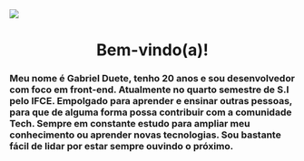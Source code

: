 <img src = 'banner.png'>

<div style = 'text-align: center;'>
<h1 style = "align: center" > Bem-vindo(a)!</h1>
</div>

<h3>
    Meu nome é Gabriel Duete, tenho 20 anos e sou desenvolvedor com foco em front-end. Atualmente no quarto semestre de S.I pelo IFCE. Empolgado para aprender e ensinar outras pessoas, para que de alguma forma possa contribuir com a comunidade Tech. Sempre em constante estudo para ampliar meu conhecimento ou aprender novas tecnologias. Sou bastante fácil de lidar por estar sempre ouvindo o próximo.
</h3>
